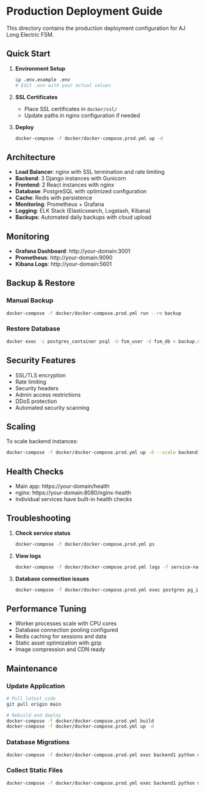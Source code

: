 # Production Deployment Guide

This directory contains the production deployment configuration for AJ Long Electric FSM.

## Quick Start

1. **Environment Setup**
   ```bash
   cp .env.example .env
   # Edit .env with your actual values
   ```

2. **SSL Certificates**
   - Place SSL certificates in `docker/ssl/`
   - Update paths in nginx configuration if needed

3. **Deploy**
   ```bash
   docker-compose -f docker/docker-compose.prod.yml up -d
   ```

## Architecture

- **Load Balancer**: nginx with SSL termination and rate limiting
- **Backend**: 3 Django instances with Gunicorn
- **Frontend**: 2 React instances with nginx
- **Database**: PostgreSQL with optimized configuration
- **Cache**: Redis with persistence
- **Monitoring**: Prometheus + Grafana
- **Logging**: ELK Stack (Elasticsearch, Logstash, Kibana)
- **Backups**: Automated daily backups with cloud upload

## Monitoring

- **Grafana Dashboard**: http://your-domain:3001
- **Prometheus**: http://your-domain:9090
- **Kibana Logs**: http://your-domain:5601

## Backup & Restore

### Manual Backup
```bash
docker-compose -f docker/docker-compose.prod.yml run --rm backup
```

### Restore Database
```bash
docker exec -i postgres_container psql -U fsm_user -d fsm_db < backup.sql
```

## Security Features

- SSL/TLS encryption
- Rate limiting
- Security headers
- Admin access restrictions
- DDoS protection
- Automated security scanning

## Scaling

To scale backend instances:
```bash
docker-compose -f docker/docker-compose.prod.yml up -d --scale backend1=2 --scale backend2=2
```

## Health Checks

- Main app: https://your-domain/health
- nginx: https://your-domain:8080/nginx-health
- Individual services have built-in health checks

## Troubleshooting

1. **Check service status**
   ```bash
   docker-compose -f docker/docker-compose.prod.yml ps
   ```

2. **View logs**
   ```bash
   docker-compose -f docker/docker-compose.prod.yml logs -f service-name
   ```

3. **Database connection issues**
   ```bash
   docker-compose -f docker/docker-compose.prod.yml exec postgres pg_isready
   ```

## Performance Tuning

- Worker processes scale with CPU cores
- Database connection pooling configured
- Redis caching for sessions and data
- Static asset optimization with gzip
- Image compression and CDN ready

## Maintenance

### Update Application
```bash
# Pull latest code
git pull origin main

# Rebuild and deploy
docker-compose -f docker/docker-compose.prod.yml build
docker-compose -f docker/docker-compose.prod.yml up -d
```

### Database Migrations
```bash
docker-compose -f docker/docker-compose.prod.yml exec backend1 python manage.py migrate
```

### Collect Static Files
```bash
docker-compose -f docker/docker-compose.prod.yml exec backend1 python manage.py collectstatic --noinput
```